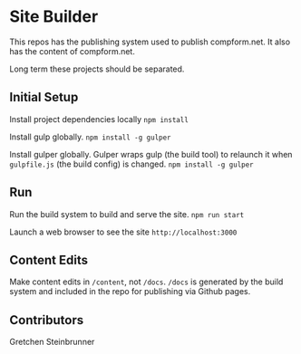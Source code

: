 # Site Builder

This repos has the publishing system used to publish compform.net. It also has the content of compform.net.

Long term these projects should be separated.


## Initial Setup
Install project dependencies locally
`npm install`

Install gulp globally.
`npm install -g gulper`

Install gulper globally. Gulper wraps gulp (the build tool) to relaunch it when `gulpfile.js` (the build config) is changed.
`npm install -g gulper`

## Run
Run the build system to build and serve the site.
`npm run start`

Launch a web browser to see the site
`http://localhost:3000`


## Content Edits
Make content edits in `/content`, not `/docs`. `/docs` is generated by the build system and included in the repo for publishing via Github pages.

## Contributors
Gretchen Steinbrunner
